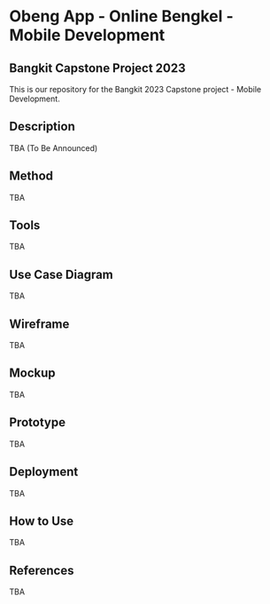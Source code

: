 <h1>Obeng App - Online Bengkel - Mobile Development</h1>

<h2>Bangkit Capstone Project 2023</h2>
<p>This is our repository for the Bangkit 2023 Capstone project - Mobile Development.</p>

<h2>Description</h2>
<p>TBA (To Be Announced)</p>

<h2>Method</h2>
<p>TBA</p>

<h2>Tools</h2>
<p>TBA</p>

<h2>Use Case Diagram</h2>
<p>TBA</p>

<h2>Wireframe</h2>
<p>TBA</p>

<h2>Mockup</h2>
<p>TBA</p>

<h2>Prototype</h2>
<p>TBA</p>

<h2>Deployment</h2>
<p>TBA</p>

<h2>How to Use</h2>
<p>TBA</p>

<h2>References</h2>
<p>TBA</p>
